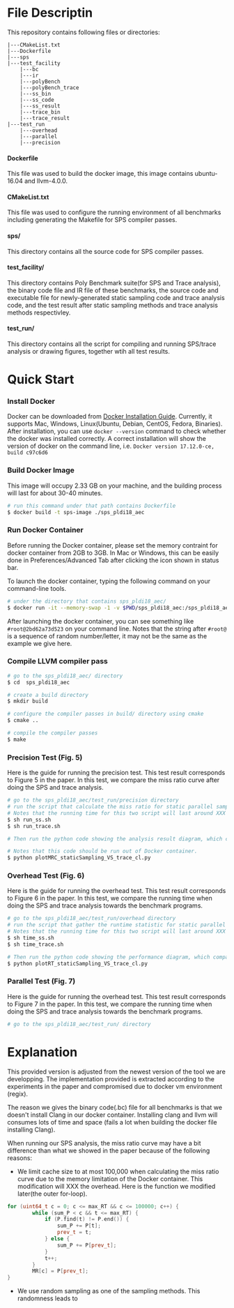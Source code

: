 
# File Descriptin
This repository contains following files or directories:
```
|---CMakeList.txt
|---Dockerfile
|---sps
|---test_facility
    |---bc
    |---ir
    |---polyBench
    |---polyBench_trace
    |---ss_bin
    |---ss_code
    |---ss_result
    |---trace_bin
    |---trace_result
|---test_run
    |---overhead
    |---parallel
    |---precision
```
#### Dockerfile
This file was used to build the docker image, this image contains ubuntu-16.04 and llvm-4.0.0.
#### CMakeList.txt
This file was used to configure the running environment of all benchmarks including generating the Makefile for SPS compiler passes.
#### sps/
This directory contains all the source code for SPS compiler passes.
#### test_facility/
This directory contains Poly Benchmark suite(for SPS and Trace analysis), the binary code file and IR file of these benchmarks, the source code and executable file for newly-generated static sampling code and trace analysis code,  and the test result after static sampling methods and trace analysis methods respectivley. 
#### test_run/
This directory contains all the script for compiling and running SPS/trace analysis or drawing figures, together wtih all test results.

# Quick Start

### Install Docker
Docker can be downloaded from [Docker Installation Guide](https://docs.docker.com/docker-for-mac/install/). Currently, it supports Mac, Windows, Linux(Ubuntu, Debian, CentOS, Fedora, Binaries). After installation, you can use `docker --version` command to check whether the docker was installed correctly. A correct installation will show the version of docker on the command line, i.e. `Docker version 17.12.0-ce, build c97c6d6`
 
### Build Docker Image
This image will occupy 2.33 GB on your machine, and the building process will last for about 30-40 minutes.
```bash
# run this command under that path contains Dockerfile
$ docker build -t sps-image ./sps_pldi18_aec
```

### Run Docker Container
Before running the Docker container, please set the memory contraint for docker container from 2GB to 3GB. In Mac or Windows, this can be easily done in Preferences/Advanced Tab after clicking the icon shown in status bar.

To launch the docker container, typing the following command on your command-line tools. 
```bash
# under the directory that contains sps_pldi18_aec/
$ docker run -it --memory-swap -1 -v $PWD/sps_pldi18_aec:/sps_pldi18_aec --name sps sps-image /bin/bash
```
After launching the docker container, you can see something like `#root@2bd62a73d523` on your command line. Notes that the string after `#root@` is a sequence of random number/letter, it may not be the same as the example we give here. 

### Compile LLVM compiler pass
```bash
# go to the sps_pldi18_aec/ directory
$ cd  sps_pldi18_aec

# create a build directory
$ mkdir build

# configure the compiler passes in build/ directory using cmake
$ cmake ..

# compile the compiler passes
$ make
```

### Precision Test (Fig. 5)
Here is the guide for running the precision test. This test result corresponds to Figure 5 in the paper. In this test, we compare the miss ratio curve after doing the SPS and trace analysis.
```bash
# go to the sps_pldi18_aec/test_run/precision directory 
# run the script that calculate the miss ratio for static parallel sampling locality analysis and trace analysis. 
# Notes that the running time for this two script will last around XXX minutes.
$ sh run_ss.sh
$ sh run_trace.sh

# Then run the python code showing the analysis result diagram, which comparing the miss ratio curve between our SPS method and Trace Analysis

# Notes that this code should be run out of Docker container.
$ python plotMRC_staticSampling_VS_trace_cl.py
```

### Overhead Test (Fig. 6)
Here is the guide for running the overhead test. This test result corresponds to Figure 6 in the paper. In this test, we compare the running time when doing the SPS and trace analysis towards the benchmark programs.
```bash
# go to the sps_pldi18_aec/test_run/overhead directory 
# run the script that gather the runtime statistic for static parallel sampling locality analysis and trace analysis. 
# Notes that the running time for this two script will last around XXX minutes.
$ sh time_ss.sh
$ sh time_trace.sh

# Then run the python code showing the performance diagram, which comparing the runnint time between the static sampling and trace analysis.
$ python plotRT_staticSampling_VS_trace_cl.py
```

### Parallel Test (Fig. 7)
Here is the guide for running the overhead test. This test result corresponds to Figure 7 in the paper. In this test, we compare the running time when doing the SPS and trace analysis towards the benchmark programs.
```bash
# go to the sps_pldi18_aec/test_run/ directory 

```

# Explanation

This provided version is adjusted from the newest version of the tool we are developping. The implementation provided is extracted according to the experiments in the paper and compromised due to docker vm environment (regix).

The reason we gives the binary code(.bc) file for all benchmarks is that we doesn't install Clang in our docker container. Installing clang and llvm will consumes lots of time and space (fails a lot when building the docker file installing Clang).

When running our SPS analysis, the miss ratio curve may have a bit difference than what we showed in the paper because of the following reasons:
- We limit cache size to at most 100,000 when calculating the miss ratio curve due to the memory limitation of the Docker container. This modification will XXX the overhead. Here is the function we modified later(the outer for-loop).
```C++
for (uint64_t c = 0; c <= max_RT && c <= 100000; c++) {
        while (sum_P < c && t <= max_RT) {
            if (P.find(t) != P.end()) {
                sum_P += P[t];
                prev_t = t;
            } else {
                sum_P += P[prev_t];
            }
            t++;
        }
        MR[c] = P[prev_t];
}
```
- We use random sampling as one of the sampling methods. This randomness leads to 


